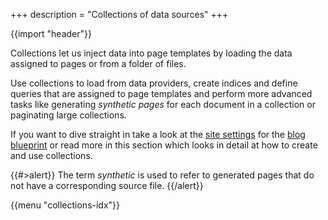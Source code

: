 +++
description = "Collections of data sources"
+++

{{import "header"}}

Collections let us inject data into page templates by loading the data assigned to pages or from a folder of files.

Use collections to load from data providers, create indices and define queries that are assigned to page templates and perform more advanced tasks like generating *synthetic pages* for each document in a collection or paginating large collections.

If you want to dive straight in take a look at the [site settings][blog-site-settings] for the [blog blueprint][blog-blueprint] or read more in this section which looks in detail at how to create and use collections.

{{#>alert}}
The term *synthetic* is used to refer to generated pages that do not have a corresponding source file.
{{/alert}}

{{menu "collections-idx"}}

[blog-site-settings]: https://github.com/uwe-app/blueprints/blob/main/blog/site.toml
[blog-blueprint]: https://github.com/uwe-app/blueprints/tree/main/blog
